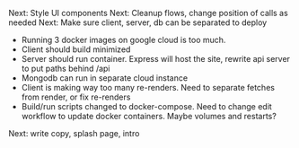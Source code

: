 Next: Style UI components
Next: Cleanup flows, change position of calls as needed
Next: Make sure client, server, db can be separated to deploy

- Running 3 docker images on google cloud is too much.
- Client should build minimized
- Server should run container. Express will host the site, rewrite api server to put paths behind /api
- Mongodb can run in separate cloud instance
- Client is making way too many re-renders. Need to separate fetches from render, or fix re-renders
- Build/run scripts changed to docker-compose. Need to change edit workflow to update docker containers. Maybe volumes and restarts?

Next: write copy, splash page, intro
